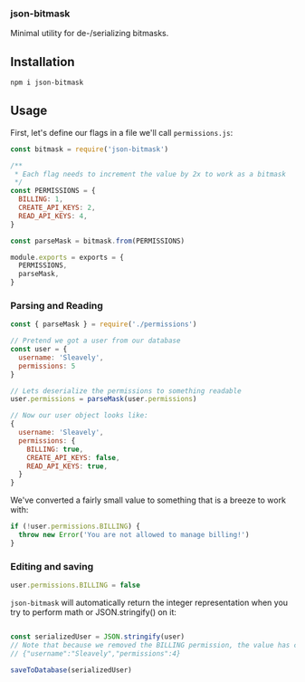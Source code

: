 ### json-bitmask

Minimal utility for de-/serializing bitmasks.

## Installation

```sh
npm i json-bitmask
```

## Usage

First, let's define our flags in a file we'll call `permissions.js`:

```js
const bitmask = require('json-bitmask')

/**
 * Each flag needs to increment the value by 2x to work as a bitmask
 */
const PERMISSIONS = {
  BILLING: 1,
  CREATE_API_KEYS: 2,
  READ_API_KEYS: 4,
}

const parseMask = bitmask.from(PERMISSIONS)

module.exports = exports = {
  PERMISSIONS,
  parseMask,
}
```

### Parsing and Reading

```js
const { parseMask } = require('./permissions')

// Pretend we got a user from our database
const user = {
  username: 'Sleavely',
  permissions: 5
}

// Lets deserialize the permissions to something readable
user.permissions = parseMask(user.permissions)

// Now our user object looks like:
{
  username: 'Sleavely',
  permissions: {
    BILLING: true,
    CREATE_API_KEYS: false,
    READ_API_KEYS: true,
  }
}
```

We've converted a fairly small value to something that is a breeze to work with:

```js
if (!user.permissions.BILLING) {
  throw new Error('You are not allowed to manage billing!')
}
```

### Editing and saving

```js
user.permissions.BILLING = false
```

`json-bitmask` will automatically return the integer representation when you try to perform math or JSON.stringify() on it:

```js

const serializedUser = JSON.stringify(user)
// Note that because we removed the BILLING permission, the value has changed to 4
// {"username":"Sleavely","permissions":4}

saveToDatabase(serializedUser)
```
